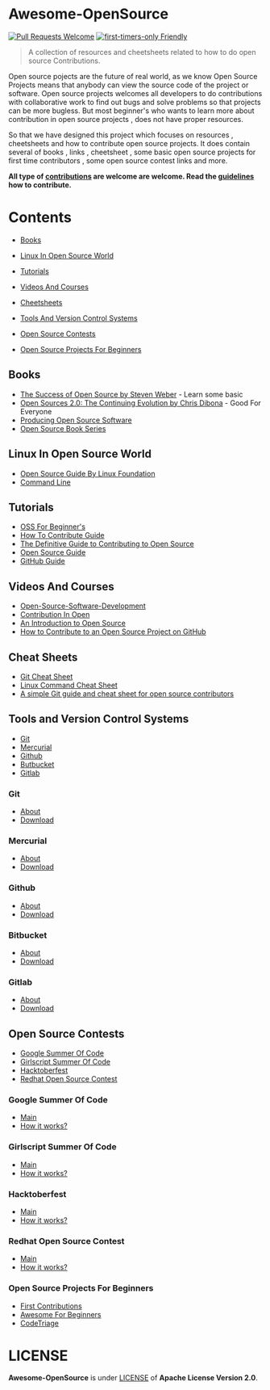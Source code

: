 # Awesome-OpenSource
[![Pull Requests Welcome](https://img.shields.io/badge/PRs-welcome-brightgreen.svg?style=flat)](http://makeapullrequest.com)
[![first-timers-only Friendly](https://img.shields.io/badge/first--timers--only-friendly-blue.svg)](http://www.firsttimersonly.com/)
> A collection of resources and cheetsheets related to how to do open source Contributions.

Open source pojects are the future of real world, as we know Open Source Projects means that anybody can view the source code of the project or software. Open source projects welcomes all developers to do contributions with collaborative work to find out bugs and solve problems so that projects can be more bugless.
But most beginner's who wants to learn more about contribution in open source projects ,  does not have proper resources. 

So that we have designed this project which focuses on resources , cheetsheets and how to contribute open source projects. It does contain several of books , links , cheetsheet , some basic open source projects for first time contributors , some open source contest links and more.

**All type of [contributions](CONTRIBUTING.md) are welcome  are welcome. Read the [guidelines](CONTRIBUTING.md) how to contribute.**

# **Contents**
  
* [Books](#Books)

* [Linux In Open Source World](#Linux-In-Open-Source-World)
  
* [Tutorials](#Tutorials)
  
* [Videos And Courses](#Videos-And-Courses)
  
* [Cheetsheets](#Cheetsheets)
    
* [Tools And Version Control Systems](#Tools-and-Version-Control-Systems)

* [Open Source Contests](#Open-Source-Contests)

* [Open Source Projects For Beginners](#Open-Source-Projects-For-Beginners)


## **Books**

- [The Success of Open Source by Steven Weber](https://www.amazon.com/Success-Open-Source-Steven-Weber/dp/0674018583) - Learn some basic
- [Open Sources 2.0: The Continuing Evolution by Chris Dibona](https://www.amazon.com/Open-Sources-2-0-Continuing-Evolution/dp/0596008023) - Good For Everyone
- [Producing Open Source Software](http://producingoss.com)
- [Open Source Book Series](https://opensource.com/resources/ebooks)


## **Linux In Open Source World**
- [Open Source Guide By Linux Foundation](https://www.linuxfoundation.org/resources/open-source-guides/open-source-guides-reading-list)
- [Command Line](https://progate.com/languages/commandline)


## **Tutorials**
- [OSS For Beginner's](https://www.faridrifaie.my.id/2019/03/oss-contribution-for-beginners.html)
- [How To Contribute Guide](https://opensource.guide/how-to-contribute/)
- [The Definitive Guide to Contributing to Open Source](https://www.freecodecamp.org/news/the-definitive-guide-to-contributing-to-open-source-900d5f9f2282/)
- [Open Source Guide](https://opensource.guide)
- [GitHub Guide](https://guides.github.com)


## **Videos And Courses**
- [Open-Source-Software-Development](https://www.coursera.org/learn/open-source-software-development-methods)
- [Contribution In Open](https://www.youtube.com/watch?v=k6KcaMffxac)
- [An Introduction to Open Source](https://www.digitalocean.com/community/tutorial_series/an-introduction-to-open-source)
- [How to Contribute to an Open Source Project on GitHub](https://egghead.io/courses/how-to-contribute-to-an-open-source-project-on-github)


## **Cheat Sheets** 
- [Git Cheat Sheet](https://education.github.com/git-cheat-sheet-education.pdf)
- [Linux Command Cheat Sheet](https://files.fosswire.com/2007/08/fwunixref.pdf)
- [A simple Git guide and cheat sheet for open source contributors](https://www.freecodecamp.org/news/a-simple-git-guide-and-cheat-sheet-for-open-source-contributors)


## **Tools and Version Control Systems**
- [Git](#Git)
- [Mercurial](#Mercurial)
- [Github](#Github)
- [Butbucket](#Bitbucket)
- [Gitlab](#Gitlab)


### **Git**
- [About](https://git-scm.com)
- [Download](https://git-scm.com/downloads)


### **Mercurial**
- [About](https://www.mercurial-scm.org)
- [Download](https://www.mercurial-scm.org/downloads)


### **Github**
- [About](https://github.com/about)
- [Download](https://desktop.github.com)


### **Bitbucket**
- [About](https://bitbucket.org/product/features)
- [Download](https://bitbucket.org/product/download)


### **Gitlab**
- [About](https://about.gitlab.com/company)
- [Download](https://about.gitlab.com/install/)


## **Open Source Contests**
- [Google Summer Of Code](#Google-Summer-Of-Code)
- [Girlscript Summer Of Code](#Girlscript-Summer-Of-Code)
- [Hacktoberfest](#Hacktoberfest)
- [Redhat Open Source Contest](#Redhat-Open-Source-Contest)


### **Google Summer Of Code**
- [Main](https://summerofcode.withgoogle.com)
- [How it works?](https://summerofcode.withgoogle.com/how-it-works)


### **Girlscript Summer Of Code**
- [Main](https://www.gssoc.tech)
- [How it works?](https://www.gssoc.tech/index.html#about)


### **Hacktoberfest**
- [Main](https://hacktoberfest.digitalocean.com)
- [How it works?](https://hacktoberfest.digitalocean.com/details)


### **Redhat Open Source Contest**
- [Main](https://research.redhat.com/open-source-contest)
- [How it works?](https://research.redhat.com/blog/events/open-source-contest)


### **Open Source Projects For Beginners**
- [First Contributions](https://github.com/firstcontributions/first-contributions)
- [Awesome For Beginners](https://github.com/mungell/awesome-for-beginners)
- [CodeTriage](https://www.CodeTriage.com)

# LICENSE
**Awesome-OpenSource** is under [LICENSE](LICENSE) of **Apache License Version 2.0**.
